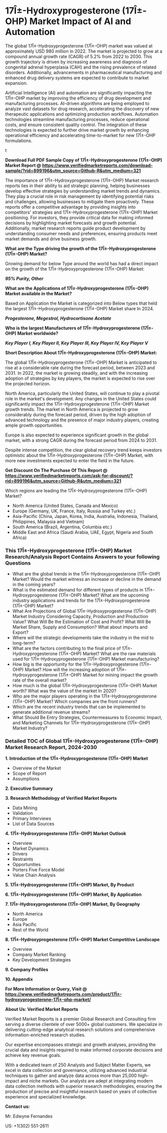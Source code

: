 <meta name="title" content="Global 17Î±-Hydroxyprogesterone (17Î±-OHP) Market Impact of AI and Automation"><meta name="description" content="The global 17Î±-Hydroxyprogesterone (17Î±-OHP) market was valued at approximately USD 980 million in 2022. The market is projected to grow at a compound annual growth "><meta name="title" content="17Î±-Hydroxyprogesterone (17Î±-OHP) Market Size, Share, Scope, Trends, Growth, Opportunities, Analysis, Forecast"><h1>17Î±-Hydroxyprogesterone (17Î±-OHP) Market Impact of AI and Automation</h1><p>The global 17Î±-Hydroxyprogesterone (17Î±-OHP) market was valued at approximately USD 980 million in 2022. The market is projected to grow at a compound annual growth rate (CAGR) of 5.2% from 2022 to 2030. This growth trajectory is driven by increasing awareness and diagnosis of congenital adrenal hyperplasia (CAH) and the rising prevalence of related disorders. Additionally, advancements in pharmaceutical manufacturing and enhanced drug delivery systems are expected to contribute to market expansion.</p><p>Artificial Intelligence (AI) and automation are significantly impacting the 17Î±-OHP market by improving the efficiency of drug development and manufacturing processes. AI-driven algorithms are being employed to analyze vast datasets for drug research, accelerating the discovery of new therapeutic applications and optimizing production workflows. Automation technologies streamline manufacturing processes, reduce operational costs, and ensure consistent quality control. The integration of these technologies is expected to further drive market growth by enhancing operational efficiency and accelerating time-to-market for new 17Î±-OHP formulations.</p>t</p><p id="" class=""><strong>Download Full PDF Sample Copy of 17Î±-Hydroxyprogesterone (17Î±-OHP) Market Report @ <a href="https://www.verifiedmarketreports.com/download-sample/?rid=899196&utm_source=Github-R&utm_medium=321" target="_blank">https://www.verifiedmarketreports.com/download-sample/?rid=899196&utm_source=Github-R&utm_medium=321</a></strong></p><p>The importance of&nbsp;17Î±-Hydroxyprogesterone (17Î±-OHP) Market research reports lies in their ability to aid strategic planning, helping businesses develop effective strategies by understanding market trends and dynamics. They play a crucial role in risk management by identifying potential risks and challenges, allowing businesses to mitigate them proactively. These reports offer a competitive advantage by providing insights into competitors' strategies and 17Î±-Hydroxyprogesterone (17Î±-OHP) Market positioning. For investors, they provide critical data for making informed decisions by highlighting market forecasts and growth potential. Additionally, market research reports guide product development by understanding consumer needs and preferences, ensuring products meet market demands and drive business growth.</p><p><strong>What are the&nbsp;Type driving the growth of the 17Î±-Hydroxyprogesterone (17Î±-OHP) Market?</strong></p><p id="" class="">Growing demand for below Type around the world has had a direct impact on the growth of the 17Î±-Hydroxyprogesterone (17Î±-OHP) Market:</p><em><strong>95% Purity, Other</strong></em></p><strong>What are the&nbsp;Applications&nbsp;of 17Î±-Hydroxyprogesterone (17Î±-OHP) Market available in the Market?</strong></p><p id="" class="">Based on Application the Market is categorized into Below types that held the largest 17Î±-Hydroxyprogesterone (17Î±-OHP) Market share In 2024.</p><em><strong>Progesterone, Megestrol, Hydrocortisone Acetate</strong></em></p><strong>Who is the largest Manufacturers of 17Î±-Hydroxyprogesterone (17Î±-OHP) Market worldwide?</strong></p><p><em><strong>Key Player I, Key Player II, Key Player III, Key Player IV, Key Player V</strong></em></p><p id="" class=""><strong>Short Description About 17Î±-Hydroxyprogesterone (17Î±-OHP) Market:</strong></p><p>The global 17Î±-Hydroxyprogesterone (17Î±-OHP) Market is anticipated to rise at a considerable rate during the forecast period, between 2023 and 2031. In 2022, the market is growing steadily, and with the increasing adoption of strategies by key players, the market is expected to rise over the projected horizon.</p><p>North America, particularly the United States, will continue to play a pivotal role in the market's development. Any changes in the United States could significantly impact the 17Î±-Hydroxyprogesterone (17Î±-OHP) Market growth trends. The market in North America is projected to grow considerably during the forecast period, driven by the high adoption of advanced technology and the presence of major industry players, creating ample growth opportunities.</p><p>Europe is also expected to experience significant growth in the global market, with a strong CAGR during the forecast period from 2024 to 2031.</p><p>Despite intense competition, the clear global recovery trend keeps investors optimistic about the 17Î±-Hydroxyprogesterone (17Î±-OHP) Market, with more new investments expected to enter the field in the future.</p><p id="" class=""><strong>Get Discount On The Purchase Of This Report @ <a href="https://www.verifiedmarketreports.com/ask-for-discount/?rid=899196&utm_source=Github-R&utm_medium=321" target="_blank">https://www.verifiedmarketreports.com/ask-for-discount/?rid=899196&utm_source=Github-R&utm_medium=321</a></strong></p>Which regions are leading the 17Î±-Hydroxyprogesterone (17Î±-OHP) Market?</p><ul><li>North America (United States, Canada and Mexico)</li><li>Europe (Germany, UK, France, Italy, Russia and Turkey etc.)</li><li>Asia-Pacific (China, Japan, Korea, India, Australia, Indonesia, Thailand, Philippines, Malaysia and Vietnam)</li><li>South America (Brazil, Argentina, Columbia etc.)</li><li>Middle East and Africa (Saudi Arabia, UAE, Egypt, Nigeria and South Africa)</li></ul><h3 id="" class="">This 17Î±-Hydroxyprogesterone (17Î±-OHP) Market Research/Analysis Report Contains Answers to your following Questions</h3><ul><li>What are the global trends in the 17Î±-Hydroxyprogesterone (17Î±-OHP) Market? Would the market witness an increase or decline in the demand in the coming years?</li><li>What is the estimated demand for different types of products in 17Î±-Hydroxyprogesterone (17Î±-OHP) Market? What are the upcoming industry applications and trends for the 17Î±-Hydroxyprogesterone (17Î±-OHP) Market?</li><li>What Are Projections of Global 17Î±-Hydroxyprogesterone (17Î±-OHP) Market Industry Considering Capacity, Production and Production Value? What Will Be the Estimation of Cost and Profit? What Will Be Market Share, Supply and Consumption? What about imports and Export?</li><li>Where will the strategic developments take the industry in the mid to long-term?</li><li>What are the factors contributing to the final price of 17Î±-Hydroxyprogesterone (17Î±-OHP) Market? What are the raw materials used for 17Î±-Hydroxyprogesterone (17Î±-OHP) Market manufacturing?</li><li>How big is the opportunity for the 17Î±-Hydroxyprogesterone (17Î±-OHP) Market? How will the increasing adoption of 17Î±-Hydroxyprogesterone (17Î±-OHP) Market for mining impact the growth rate of the overall market?</li><li>How much is the global 17Î±-Hydroxyprogesterone (17Î±-OHP) Market worth? What was the value of the market In 2020?</li><li>Who are the major players operating in the 17Î±-Hydroxyprogesterone (17Î±-OHP) Market? Which companies are the front runners?</li><li>Which are the recent industry trends that can be implemented to generate additional revenue streams?</li><li>What Should Be Entry Strategies, Countermeasures to Economic Impact, and Marketing Channels for 17Î±-Hydroxyprogesterone (17Î±-OHP) Market Industry?</li></ul><h3 id="" class="">Detailed TOC of Global 17Î±-Hydroxyprogesterone (17Î±-OHP) Market Research Report, 2024-2030</h3><p id="" class=""><strong>1. Introduction of the 17Î±-Hydroxyprogesterone (17Î±-OHP) Market</strong></p><ul><li>Overview of the Market</li><li>Scope of Report</li><li>Assumptions</li></ul><p id="" class=""><strong>2. Executive Summary</strong></p><p id="" class=""><strong>3. Research Methodology of Verified Market Reports</strong></p><ul><li>Data Mining</li><li>Validation</li><li>Primary Interviews</li><li>List of Data Sources</li></ul><p id="" class=""><strong>4. 17Î±-Hydroxyprogesterone (17Î±-OHP) Market Outlook</strong></p><ul><li>Overview</li><li>Market Dynamics</li><li>Drivers</li><li>Restraints</li><li>Opportunities</li><li>Porters Five Force Model</li><li>Value Chain Analysis</li></ul><p id="" class=""><strong>5. 17Î±-Hydroxyprogesterone (17Î±-OHP) Market, By Product</strong></p><p id="" class=""><strong>6. 17Î±-Hydroxyprogesterone (17Î±-OHP) Market, By Application</strong></p><p id="" class=""><strong>7. 17Î±-Hydroxyprogesterone (17Î±-OHP) Market, By Geography</strong></p><ul><li>North America</li><li>Europe</li><li>Asia Pacific</li><li>Rest of the World</li></ul><p id="" class=""><strong>8. 17Î±-Hydroxyprogesterone (17Î±-OHP) Market Competitive Landscape</strong></p><ul><li>Overview</li><li>Company Market Ranking</li><li>Key Development Strategies</li></ul><p id="" class=""><strong>9. Company Profiles</strong></p><p id="" class=""><strong>10. Appendix</strong></p><p id="" class=""><strong>For More Information or Query, Visit @ <a href="https://www.verifiedmarketreports.com/product/17Î±-hydroxyprogesterone-17Î±-ohp-market/" target="_blank">https://www.verifiedmarketreports.com/product/17Î±-hydroxyprogesterone-17Î±-ohp-market/</a></strong></p><p id="" class=""><strong>About Us: Verified Market Reports</strong></p><p id="" class="">Verified Market Reports is a premier Global Research and Consulting firm serving a diverse clientele of over 5000+ global customers. We specialize in delivering cutting-edge analytical research solutions and comprehensive information-enriched research studies.</p><p id="" class="">Our expertise encompasses strategic and growth analyses, providing the crucial data and insights required to make informed corporate decisions and achieve key revenue goals.</p><p id="" class="">With a dedicated team of 250 Analysts and Subject Matter Experts, we excel in data collection and governance, utilizing advanced industrial techniques to gather and analyze data across more than 25,000 high-impact and niche markets. Our analysts are adept at integrating modern data collection methods with superior research methodologies, ensuring the production of precise and insightful research based on years of collective experience and specialized knowledge.</p><p id="" class=""><strong>Contact us:</strong></p><p id="" class="">Mr. Edwyne Fernandes</p><p id="" class="">US: +1(302) 551-2611</p>